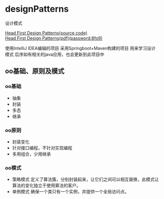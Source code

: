 # designPatterns
设计模式

[Head First Design Patterns(source code)](https://github.com/bethrobson/Head-First-Design-Patterns)</br>
[Head First Design Patterns(pdf)(password:8fo9)](https://pan.baidu.com/s/1Z59AvdQPqkionDjvZA4jbA)

使用IntelliJ IDEA编辑的项目
采用Springboot+Maven构建的项目
用来学习设计模式
后序如有相关的java应用，也会更新到此项目中

## oo基础、原则及模式
### oo基础
* 抽象
* 封装
* 多态
* 继承
### oo原则
* 封装变化
* 针对接口编程，不针对实现编程
* 多用组合，少用继承
### oo模式
* 策略模式
定义了算法簇，分别封装起来，让它们之间可以相互替换，此模式让算法的变化独立于使用算法的客户。
* 单例模式
确保一个类只有一个实例，并提供一个全局访问点。
